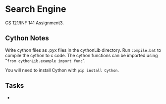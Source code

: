 # Search Engine
CS 121/INF 141 Assignment3.

## Cython Notes
Write cython files as .pyx files in the cythonLib directory. Run `compile.bat` to compile the cython to c code. The cython functions can be imported using "`from cythonLib.example import func`".

You will need to install Cython with `pip install Cython`.

## Tasks

-